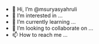 - 👋 Hi, I’m @msuryasyahruli
- 👀 I’m interested in ...
- 🌱 I’m currently learning ...
- 💞️ I’m looking to collaborate on ...
- 📫 How to reach me ...

<!---
msuryasyahruli/msuryasyahruli is a ✨ special ✨ repository because its `README.md` (this file) appears on your GitHub profile.
You can click the Preview link to take a look at your changes.
--->
